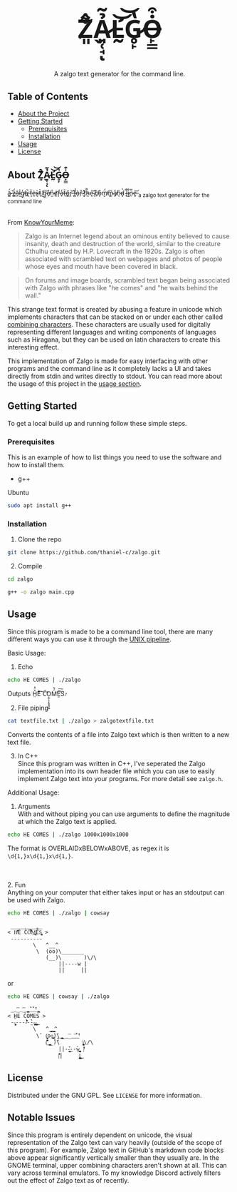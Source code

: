 <br/>
<p align="center">
  <h3 align="center" style="font-size: 400%;">Ẑ̸͈̬͋Ả̷͈̜̘̃ͅL̵̛̰͝͝G̷̥̙̔Ȯ̶̙̳͒</h3>

  <p align="center">
    A zalgo text generator for the command line.
</p>

<!-- TABLE OF CONTENTS -->
## Table of Contents

* [About the Project](#about-the-project)
* [Getting Started](#getting-started)
  * [Prerequisites](#prerequisites)
  * [Installation](#installation)
* [Usage](#usage)
* [License](#license)


<!-- ABOUT THE PROJECT -->
## About Ẑ̸͈̬͋Ả̷͈̜̘̃ͅL̵̛̰͝͝G̷̥̙̔Ȯ̶̙̳͒
ä̴͇́ ̵̜̌z̶͇̈́ã̶̗l̵̫̇g̸̘̒o̴̲̚ ̷͈́t̶͕͛ė̶ͅx̷̢̀t̵͉͛ ̸̫̓g̵̫͝é̸̜n̴̫̔ḛ̷͝r̵̞̓a̶̙̓t̶͉̑ő̷̳r̷̭͝ ̵̦͛f̷̻̔ò̵̗r̵̠̐ ̷͛ͅt̸͈͌h̴̯͌e̴͉͝ ̸̝̂c̸̠̍o̷͒ͅm̸̮̈́m̴͇͆å̸̡n̷͉̎d̴͓̔ ̷̘̿l̴̔͜i̷̦̐n̵̹̿e̶̬͝ 
<sub>a zalgo text generator for the command line<sub>

\
From [KnowYourMeme](https://knowyourmeme.com/memes/zalgo):
>Zalgo is an Internet legend about an ominous entity believed to cause insanity, death and destruction of the world, similar to the creature Cthulhu created by H.P. Lovecraft in the 1920s. Zalgo is often associated with scrambled text on webpages and photos of people whose eyes and mouth have been covered in black.

>On forums and image boards, scrambled text began being associated with Zalgo with phrases like "he comes" and "he waits behind the wall."

This strange text format is created by abusing a feature in unicode which implements characters that can be stacked on or under each other called [combining characters](https://en.wikipedia.org/wiki/Combining_character). These characters are usually used for digitally representing different languages and writing components of languages such as Hiragana, but they can be used on latin characters to create this interesting effect.  

This implementation of Zalgo is made for easy interfacing with other programs and the command line as it completely lacks a UI and takes directly from stdin and writes directly to stdout. You can read more about the usage of this project in the [usage section](#usage).

<!-- GETTING STARTED -->
## Getting Started

To get a local build up and running follow these simple steps.

### Prerequisites

This is an example of how to list things you need to use the software and how to install them.
* g++

Ubuntu
```sh
sudo apt install g++
```

### Installation
 
1. Clone the repo
```sh
git clone https://github.com/thaniel-c/zalgo.git
```
2. Compile
```sh
cd zalgo
```
```sh
g++ -o zalgo main.cpp
```

<!-- USAGE EXAMPLES -->
## Usage
Since this program is made to be a command line tool, there are many different ways you can use it through the [UNIX pipeline](https://en.wikipedia.org/wiki/Pipeline_(Unix)).

Basic Usage:

1. Echo
```sh
echo HE COMES | ./zalgo
``` 
Outputs H̤̊̈̊E͌͋͘͠ C̎̕O͕̫̜̞͎̭̭̭̠͍M̈́̎̕E̛̫̎͠S̛̓.

2. File piping
```sh 
cat textfile.txt | ./zalgo > zalgotextfile.txt
```
Converts the contents of a file into Zalgo text which is then written to a new text file.

3. In C++\
Since this program was written in C++, I've seperated the Zalgo implementation into its own header file which you can use to easily implement Zalgo text into your programs. 
For more detail see `zalgo.h`.

Additional Usage:

1. Arguments\
With and without piping you can use arguments to define the magnitude at which the Zalgo text is applied. 
```sh
echo HE COMES | ./zalgo 1000x1000x1000
```
The format is OVERLAIDxBELOWxABOVE, as regex it is `\d{1,}x\d{1,}x\d{1,}`.

\
\
2. Fun\
Anything on your computer that either takes input or has an stdoutput can be used with Zalgo. 
```sh
echo HE COMES | ./zalgo | cowsay
```
```
 __________
< Hͭ̓̓̇͗̎È C̀Ȏ͛͌̈́͐̅M̤̝̫̩͎̭̖͟͢͟E̊S̨̡̨͈̭̜͈͈͓̣ >
 ----------
        \   ^__^
         \  (oo)\_______
            (__)\       )\/\
                ||----w |
                ||     ||
```

or 

```sh 
echo HE COMES | cowsay | ./zalgo
```
```
 __͞__͞__̨̝͇͔͇̝̫͓̘̘_̓͋_̓͋_ͭ̓̓̇͗̎_̨̝͇͔͇̝̫͓̘̘
< H̤E C̀OMES >
 --̡̡͈̬̣̝̫̤̤͕----ͭ̏͛̇͑̈́̇-̤̤̀̀--̧̧̡̠͓̪̗̠͢͜-̧̧̡̠͓̪̗̠͢͜
        \   ^_̨̝͇͔͇̝̫͓̘̘_̨̝͇͔͇̝̫͓̘̘^
         \̓  (̭͍̖̬̮̤͙̦̜̥oo̧̬͕̫̤̫̬͜͢͟)̤̤̕\_̨̝͇͔͇̝̫͓̘̘__͞__͞_̓͋_ͭ̓̓̇͗̎
            (̐̐͂̆̚_̨̝͇͔͇̝̫͓̘̘_̉)̇̓\       )̡͓̪͎͍͉̙͎̗̠\/\
                ||-̆̇-̧͍͎̤̣̘͉͇̬͟--̣̀w̢͙͙͍̪̫̪̮͉͟ |ͭ̓̓̇͗̎
                |̑̎̽̓̐͗|     |̢̗͎̬̮͍͕̥̬͜|̢̗͎̬̮͍͕̥̬͜
```

<!-- LICENSE -->
## License

Distributed under the GNU GPL. See `LICENSE` for more information.

## Notable Issues
Since this program is entirely dependent on unicode, the visual representation of the Zalgo text can vary heavily (outside of the scope of this program). For example, Zalgo text in GitHub's markdown code blocks above appear significantly vertically smaller than they usually are. 
In the GNOME terminal, upper combining characters aren't shown at all. This can vary across terminal emulators. To my knowledge Discord actively filters out the effect of Zalgo text as of recently. 
